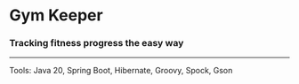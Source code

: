 # Gym Keeper

### Tracking fitness progress the easy way

---
Tools: Java 20, Spring Boot, Hibernate, Groovy, Spock, Gson
